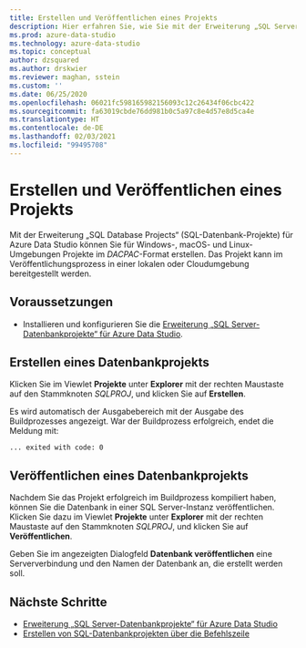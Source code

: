 ```yaml
---
title: Erstellen und Veröffentlichen eines Projekts
description: Hier erfahren Sie, wie Sie mit der Erweiterung „SQL Server-Datenbankprojekte“ ein Projekt erstellen und veröffentlichen.
ms.prod: azure-data-studio
ms.technology: azure-data-studio
ms.topic: conceptual
author: dzsquared
ms.author: drskwier
ms.reviewer: maghan, sstein
ms.custom: ''
ms.date: 06/25/2020
ms.openlocfilehash: 06021fc598165982156093c12c26434f06cbc422
ms.sourcegitcommit: fa63019cbde76dd981b0c5a97c8e4d57e8d5ca4e
ms.translationtype: HT
ms.contentlocale: de-DE
ms.lasthandoff: 02/03/2021
ms.locfileid: "99495708"
---
```

# <a name="build-and-publish-a-project"></a>Erstellen und Veröffentlichen eines Projekts

Mit der Erweiterung „SQL Database Projects“ (SQL-Datenbank-Projekte) für Azure Data Studio können Sie für Windows-, macOS- und Linux-Umgebungen Projekte im *DACPAC*-Format erstellen. Das Projekt kann im Veröffentlichungsprozess in einer lokalen oder Cloudumgebung bereitgestellt werden.

## <a name="prerequisites"></a>Voraussetzungen

- Installieren und konfigurieren Sie die [Erweiterung „SQL Server-Datenbankprojekte“ für Azure Data Studio](sql-database-project-extension.md).

## <a name="build-a-database-project"></a>Erstellen eines Datenbankprojekts

 Klicken Sie im Viewlet **Projekte** unter **Explorer** mit der rechten Maustaste auf den Stammknoten *SQLPROJ*, und klicken Sie auf **Erstellen**.

 Es wird automatisch der Ausgabebereich mit der Ausgabe des Buildprozesses angezeigt.  War der Buildprozess erfolgreich, endet die Meldung mit: 

 ``` ... exited with code: 0 ```

## <a name="publish-a-database-project"></a>Veröffentlichen eines Datenbankprojekts

Nachdem Sie das Projekt erfolgreich im Buildprozess kompiliert haben, können Sie die Datenbank in einer SQL Server-Instanz veröffentlichen. Klicken Sie dazu im Viewlet **Projekte** unter **Explorer** mit der rechten Maustaste auf den Stammknoten *SQLPROJ*, und klicken Sie auf **Veröffentlichen**.

Geben Sie im angezeigten Dialogfeld **Datenbank veröffentlichen** eine Serververbindung und den Namen der Datenbank an, die erstellt werden soll.

## <a name="next-steps"></a>Nächste Schritte

- [Erweiterung „SQL Server-Datenbankprojekte“ für Azure Data Studio](sql-database-project-extension.md)
- [Erstellen von SQL-Datenbankprojekten über die Befehlszeile](sql-database-project-extension-build-from-command-line.md)
